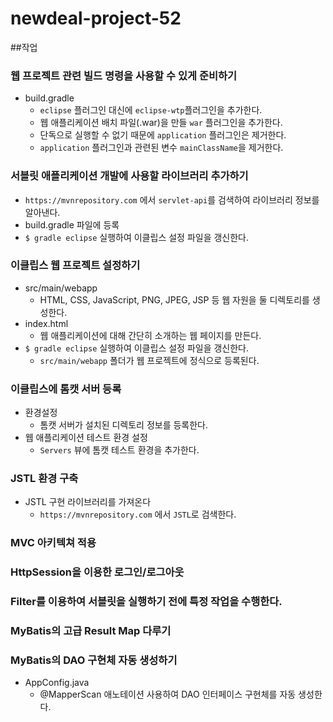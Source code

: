# newdeal-project-52

##작업

### 웹 프로젝트 관련 빌드 명령을 사용할 수 있게 준비하기

- build.gradle 
    - `eclipse` 플러그인 대신에 `eclipse-wtp`플러그인을 추가한다.
    - 웹 애플리케이션 배치 파일(.war)을 만들 `war` 플러그인을 추가한다.
    - 단독으로 실행할 수 없기 때문에 `application` 플러그인은 제거한다.
    - `application` 플러그인과 관련된 변수 `mainClassName`을 제거한다.

### 서블릿 애플리케이션 개발에 사용할 라이브러리 추가하기

- `https://mvnrepository.com` 에서 `servlet-api`를 검색하여 라이브러리 정보를 알아낸다.
- build.gradle 파일에 등록
- `$ gradle eclipse` 실행하여 이클립스 설정 파일을 갱신한다.

### 이클립스 웹 프로젝트 설정하기

- src/main/webapp
    - HTML, CSS, JavaScript, PNG, JPEG, JSP 등 웹 자원을 둘 디렉토리를 생성한다.
- index.html
    - 웹 애플리케이션에 대해 간단히 소개하는 웹 페이지를 만든다.
- `$ gradle eclipse` 실행하여 이클립스 설정 파일을 갱신한다.
    - `src/main/webapp` 폴더가 웹 프로젝트에 정식으로 등록된다.

### 이클립스에 톰캣 서버 등록

- 환경설정
    - 톰캣 서버가 설치된 디렉토리 정보를 등록한다.
- 웹 애플리케이션 테스트 환경 설정
    - `Servers` 뷰에 톰캣 테스트 환경을 추가한다.

### JSTL 환경 구축

- JSTL 구현 라이브러리를 가져온다
    - `https://mvnrepository.com` 에서 `JSTL`로 검색한다.

### MVC 아키텍쳐 적용

### HttpSession을 이용한 로그인/로그아웃

### Filter를 이용하여 서블릿을 실행하기 전에 특정 작업을 수행한다.

### MyBatis의 고급 Result Map 다루기

### MyBatis의 DAO 구현체 자동 생성하기

- AppConfig.java
    - @MapperScan 애노테이션 사용하여 DAO 인터페이스 구현체를 자동 생성한다.